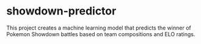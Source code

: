 # showdown-predictor
This project creates a machine learning model that predicts the winner of Pokemon Showdown battles based on team compositions and ELO ratings.
